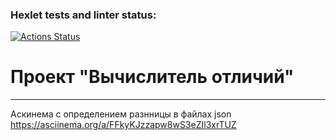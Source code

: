 ### Hexlet tests and linter status:
[![Actions Status](https://github.com/N-Davie/python-project-50/actions/workflows/hexlet-check.yml/badge.svg)](https://github.com/N-Davie/python-project-50/actions)

# Проект "Вычислитель отличий"
____

Аскинема с определением разнницы в файлах json 
https://asciinema.org/a/FFkyKJzzapw8wS3eZIl3xrTUZ
